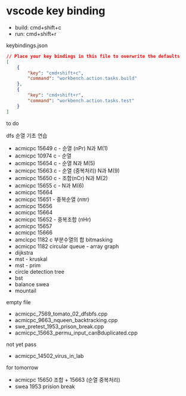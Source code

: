 # vscode key binding

* build: cmd+shift+c
* run: cmd+shift+r

keybindings.json
```json
// Place your key bindings in this file to overwrite the defaults
[
    {
        "key": "cmd+shift+c",
        "command": "workbench.action.tasks.build"
    },
    {
        "key": "cmd+shift+r",
        "command": "workbench.action.tasks.test"
    }
]
```

to do

dfs 순열 기초 연습
  * acmicpc 15649 c - 순열 (nPr) N과 M(1)
  * acmicpc 10974 c - 순열
  * acmicpc 15654 c - 순열 N과 M(5)
  * acmicpc 15663 c - 순열 (중복처리) N과 M(9)
  * acmicpc 15650 c - 조합(nCr) N과 M(2)
  * acmicpc 15655 c - N과 M(6)
  * acmicpc 15664
  * acmicpc 15651 - 중복순열 (nπr)
  * acmicpc 15656
  * acmicpc 15664
  * acmicpc 15652 - 중복조합 (nHr)
  * acmicpc 15657
  * acmicpc 15666
  * amcicpc 1182 c 부분수열의 합
bitmasking
  * acmicpc 1182
circular queue - array
graph
  * dijkstra
  * mst - kruskal
  * mst - prim
  * circle detection
tree
  * bst
  * balance
swea
  * mountail

empty file
  * acmicpc_7569_tomato_02_dfsbfs.cpp
  * acmicpc_9663_nqueen_backtracking.cpp
  * swe_pretest_1953_prison_break.cpp
  * acmicpc_15663_permu_input_canBduplicated.cpp

not yet pass
  * acmicpc_14502_virus_in_lab

for tomorrow
  * acmicpc 15650 조합 + 15663 (순열 중복처리)
  * swea 1953 prision break
